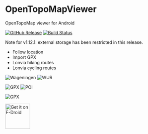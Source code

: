 # OpenTopoMapViewer

OpenTopoMap viewer for Android

[![GitHub Release](https://img.shields.io/github/release/Pygmalion69/OpenTopoMapViewer.svg?logo=github)](https://github.com/Pygmalion69/OpenTopoMapViewer/releases) [![Build Status](https://travis-ci.com/Pygmalion69/OpenTopoMapViewer.svg?branch=master)](https://travis-ci.org/Pygmalion69/OpenTopoMapViewer)

Note for v1.12.1: external storage has been restricted in this release.

- Follow location
- Import GPX
- Lonvia hiking routes
- Lonvia cycling routes

![Wageningen](screen_wag.png "Wageningen") ![WUR](screen_wur.png "WUR")

![GPX](screen_dopplersteig.png "GPX") ![POI](screen_dopplersteig_poi.png "POI")

![GPX](screen_dopplersteig_gpx_detail.png "GPX")

<a href="https://f-droid.org/packages/org.nitri.opentopo">
    <img src="https://fdroid.gitlab.io/artwork/badge/get-it-on.png"
    alt="Get it on F-Droid"
    height="80"/></a>
